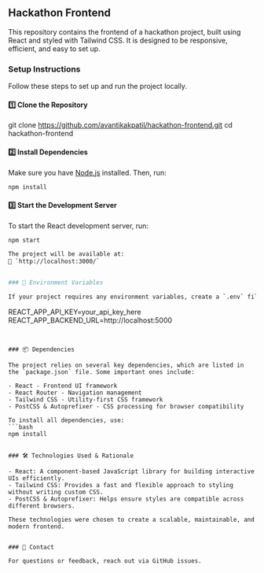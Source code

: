 
## Hackathon Frontend  

This repository contains the frontend of a hackathon project, built using React and styled with Tailwind CSS. It is designed to be responsive, efficient, and easy to set up.  


### Setup Instructions  

Follow these steps to set up and run the project locally.  

#### 1️⃣ Clone the Repository  
git clone https://github.com/avantikakpatil/hackathon-frontend.git
cd hackathon-frontend

#### 2️⃣ Install Dependencies  
Make sure you have [Node.js](https://nodejs.org/) installed. Then, run:  
```bash
npm install
```  

#### 3️⃣ Start the Development Server  
To start the React development server, run:  
```bash
npm start

The project will be available at:  
🔗 `http://localhost:3000/`  


### 🔑 Environment Variables  

If your project requires any environment variables, create a `.env` file in the root directory and define them as follows:  
```
REACT_APP_API_KEY=your_api_key_here
REACT_APP_BACKEND_URL=http://localhost:5000
```  


### 📦 Dependencies  

The project relies on several key dependencies, which are listed in the `package.json` file. Some important ones include:  

- React - Frontend UI framework  
- React Router - Navigation management  
- Tailwind CSS - Utility-first CSS framework  
- PostCSS & Autoprefixer - CSS processing for browser compatibility  

To install all dependencies, use:  
```bash
npm install


### 🛠️ Technologies Used & Rationale  

- React: A component-based JavaScript library for building interactive UIs efficiently.  
- Tailwind CSS: Provides a fast and flexible approach to styling without writing custom CSS.  
- PostCSS & Autoprefixer: Helps ensure styles are compatible across different browsers.  

These technologies were chosen to create a scalable, maintainable, and modern frontend.  


### 💬 Contact  

For questions or feedback, reach out via GitHub issues.  

